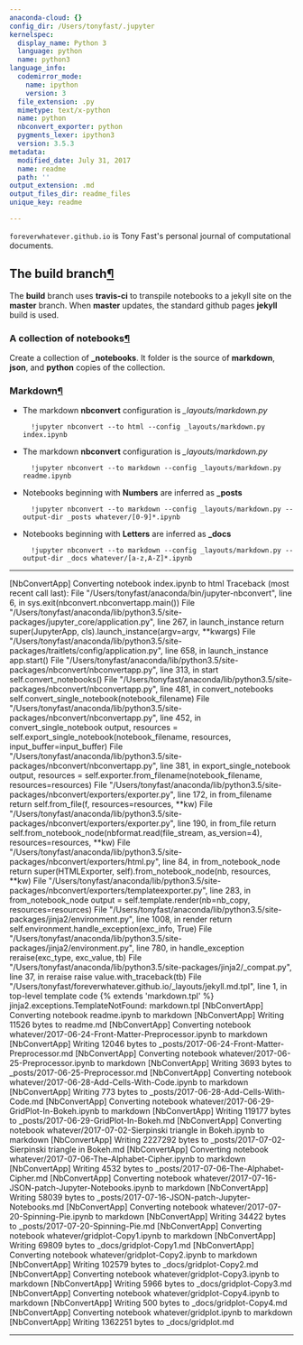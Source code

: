 ```yaml
---
anaconda-cloud: {}
config_dir: /Users/tonyfast/.jupyter
kernelspec:
  display_name: Python 3
  language: python
  name: python3
language_info:
  codemirror_mode:
    name: ipython
    version: 3
  file_extension: .py
  mimetype: text/x-python
  name: python
  nbconvert_exporter: python
  pygments_lexer: ipython3
  version: 3.5.3
metadata:
  modified_date: July 31, 2017
  name: readme
  path: ''
output_extension: .md
output_files_dir: readme_files
unique_key: readme

---
```


`foreverwhatever.github.io` is Tony Fast's personal journal of computational documents.



<div class="output_markdown rendered_html output_subarea ">
<h2 id="The-build-branch">The <strong>build</strong> branch<a class="anchor-link" href="#The-build-branch">&#182;</a></h2><p>The <strong>build</strong> branch uses <strong>travis-ci</strong> to transpile notebooks to a jekyll site on the <strong>master</strong> 
branch.  When <strong>master</strong> updates, the standard github pages <strong>jekyll</strong> build is used.</p>
<h3 id="A-collection-of-notebooks">A collection of notebooks<a class="anchor-link" href="#A-collection-of-notebooks">&#182;</a></h3><p>Create a collection of <strong>_notebooks</strong>. It folder is the source of <strong>markdown</strong>, <strong>json</strong>, and
<strong>python</strong> copies of the collection.</p>

</div>


<div class="output_markdown rendered_html output_subarea ">
<h3 id="Markdown">Markdown<a class="anchor-link" href="#Markdown">&#182;</a></h3><ul>
<li><p>The markdown <strong>nbconvert</strong> configuration is <em>_layouts/markdown.py</em></p>

<pre><code>  !jupyter nbconvert --to html --config _layouts/markdown.py index.ipynb</code></pre>
</li>
<li><p>The markdown <strong>nbconvert</strong> configuration is <em>_layouts/markdown.py</em></p>

<pre><code>  !jupyter nbconvert --to markdown --config _layouts/markdown.py readme.ipynb</code></pre>
</li>
<li><p>Notebooks beginning with <strong>Numbers</strong> are inferred as <strong>_posts</strong></p>

<pre><code>  !jupyter nbconvert --to markdown --config _layouts/markdown.py --output-dir _posts whatever/[0-9]*.ipynb</code></pre>
</li>
<li><p>Notebooks beginning with <strong>Letters</strong> are inferred as <strong>_docs</strong></p>

<pre><code>  !jupyter nbconvert --to markdown --config _layouts/markdown.py --output-dir _docs whatever/[a-z,A-Z]*.ipynb</code></pre>
</li>
</ul>

</div>

---
[NbConvertApp] Converting notebook index.ipynb to html
Traceback (most recent call last):
  File "/Users/tonyfast/anaconda/bin/jupyter-nbconvert", line 6, in <module>
    sys.exit(nbconvert.nbconvertapp.main())
  File "/Users/tonyfast/anaconda/lib/python3.5/site-packages/jupyter_core/application.py", line 267, in launch_instance
    return super(JupyterApp, cls).launch_instance(argv=argv, **kwargs)
  File "/Users/tonyfast/anaconda/lib/python3.5/site-packages/traitlets/config/application.py", line 658, in launch_instance
    app.start()
  File "/Users/tonyfast/anaconda/lib/python3.5/site-packages/nbconvert/nbconvertapp.py", line 313, in start
    self.convert_notebooks()
  File "/Users/tonyfast/anaconda/lib/python3.5/site-packages/nbconvert/nbconvertapp.py", line 481, in convert_notebooks
    self.convert_single_notebook(notebook_filename)
  File "/Users/tonyfast/anaconda/lib/python3.5/site-packages/nbconvert/nbconvertapp.py", line 452, in convert_single_notebook
    output, resources = self.export_single_notebook(notebook_filename, resources, input_buffer=input_buffer)
  File "/Users/tonyfast/anaconda/lib/python3.5/site-packages/nbconvert/nbconvertapp.py", line 381, in export_single_notebook
    output, resources = self.exporter.from_filename(notebook_filename, resources=resources)
  File "/Users/tonyfast/anaconda/lib/python3.5/site-packages/nbconvert/exporters/exporter.py", line 172, in from_filename
    return self.from_file(f, resources=resources, **kw)
  File "/Users/tonyfast/anaconda/lib/python3.5/site-packages/nbconvert/exporters/exporter.py", line 190, in from_file
    return self.from_notebook_node(nbformat.read(file_stream, as_version=4), resources=resources, **kw)
  File "/Users/tonyfast/anaconda/lib/python3.5/site-packages/nbconvert/exporters/html.py", line 84, in from_notebook_node
    return super(HTMLExporter, self).from_notebook_node(nb, resources, **kw)
  File "/Users/tonyfast/anaconda/lib/python3.5/site-packages/nbconvert/exporters/templateexporter.py", line 283, in from_notebook_node
    output = self.template.render(nb=nb_copy, resources=resources)
  File "/Users/tonyfast/anaconda/lib/python3.5/site-packages/jinja2/environment.py", line 1008, in render
    return self.environment.handle_exception(exc_info, True)
  File "/Users/tonyfast/anaconda/lib/python3.5/site-packages/jinja2/environment.py", line 780, in handle_exception
    reraise(exc_type, exc_value, tb)
  File "/Users/tonyfast/anaconda/lib/python3.5/site-packages/jinja2/_compat.py", line 37, in reraise
    raise value.with_traceback(tb)
  File "/Users/tonyfast/foreverwhatever.github.io/_layouts/jekyll.md.tpl", line 1, in top-level template code
    {% extends 'markdown.tpl' %}
jinja2.exceptions.TemplateNotFound: markdown.tpl
[NbConvertApp] Converting notebook readme.ipynb to markdown
[NbConvertApp] Writing 11526 bytes to readme.md
[NbConvertApp] Converting notebook whatever/2017-06-24-Front-Matter-Preprocessor.ipynb to markdown
[NbConvertApp] Writing 12046 bytes to _posts/2017-06-24-Front-Matter-Preprocessor.md
[NbConvertApp] Converting notebook whatever/2017-06-25-Preprocessor.ipynb to markdown
[NbConvertApp] Writing 3693 bytes to _posts/2017-06-25-Preprocessor.md
[NbConvertApp] Converting notebook whatever/2017-06-28-Add-Cells-With-Code.ipynb to markdown
[NbConvertApp] Writing 773 bytes to _posts/2017-06-28-Add-Cells-With-Code.md
[NbConvertApp] Converting notebook whatever/2017-06-29-GridPlot-In-Bokeh.ipynb to markdown
[NbConvertApp] Writing 119177 bytes to _posts/2017-06-29-GridPlot-In-Bokeh.md
[NbConvertApp] Converting notebook whatever/2017-07-02-Sierpinski triangle in Bokeh.ipynb to markdown
[NbConvertApp] Writing 2227292 bytes to _posts/2017-07-02-Sierpinski triangle in Bokeh.md
[NbConvertApp] Converting notebook whatever/2017-07-06-The-Alphabet-Cipher.ipynb to markdown
[NbConvertApp] Writing 4532 bytes to _posts/2017-07-06-The-Alphabet-Cipher.md
[NbConvertApp] Converting notebook whatever/2017-07-16-JSON-patch-Jupyter-Notebooks.ipynb to markdown
[NbConvertApp] Writing 58039 bytes to _posts/2017-07-16-JSON-patch-Jupyter-Notebooks.md
[NbConvertApp] Converting notebook whatever/2017-07-20-Spinning-Pie.ipynb to markdown
[NbConvertApp] Writing 34422 bytes to _posts/2017-07-20-Spinning-Pie.md
[NbConvertApp] Converting notebook whatever/gridplot-Copy1.ipynb to markdown
[NbConvertApp] Writing 69809 bytes to _docs/gridplot-Copy1.md
[NbConvertApp] Converting notebook whatever/gridplot-Copy2.ipynb to markdown
[NbConvertApp] Writing 102579 bytes to _docs/gridplot-Copy2.md
[NbConvertApp] Converting notebook whatever/gridplot-Copy3.ipynb to markdown
[NbConvertApp] Writing 5966 bytes to _docs/gridplot-Copy3.md
[NbConvertApp] Converting notebook whatever/gridplot-Copy4.ipynb to markdown
[NbConvertApp] Writing 500 bytes to _docs/gridplot-Copy4.md
[NbConvertApp] Converting notebook whatever/gridplot.ipynb to markdown
[NbConvertApp] Writing 1362251 bytes to _docs/gridplot.md

---

